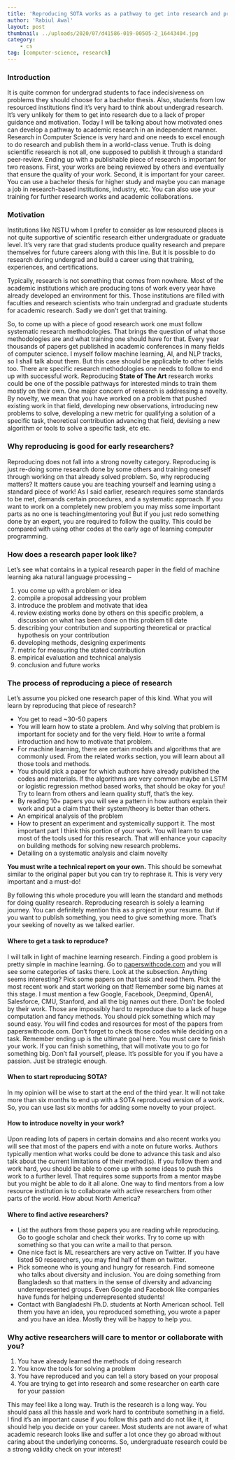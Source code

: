 ```yaml
---
title: 'Reproducing SOTA works as a pathway to get into research and preparation for a bachelor thesis'
author: 'Rabiul Awal'
layout: post
thumbnail: ../uploads/2020/07/d41586-019-00505-2_16443404.jpg
category:
    - cs
tag: [computer-science, research]
---
```


### Introduction
It is quite common for undergrad students to face indecisiveness on problems they should choose for a bachelor thesis. Also, students from low resourced institutions find it’s very hard to think about undergrad research. It’s very unlikely for them to get into research due to a lack of proper guidance and motivation. Today I will be talking about how motivated ones can develop a pathway to academic research in an independent manner. Research in Computer Science is very hard and one needs to excel enough to do research and publish them in a world-class venue. Truth is doing scientific research is not all, one supposed to publish it through a standard peer-review. Ending up with a publishable piece of research is important for two reasons. First, your works are being reviewed by others and eventually that ensure the quality of your work. Second, it is important for your career. You can use a bachelor thesis for higher study and maybe you can manage a job in research-based institutions, industry, etc. You can also use your training for further research works and academic collaborations.

### Motivation
Institutions like NSTU whom I prefer to consider as low resourced places is not quite supportive of scientific research either undergraduate or graduate level. It’s very rare that grad students produce quality research and prepare themselves for future careers along with this line. But it is possible to do research during undergrad and build a career using that training, experiences, and certifications.

Typically, research is not something that comes from nowhere. Most of the academic institutions which are producing tons of work every year have already developed an environment for this. Those institutions are filled with faculties and research scientists who train undergrad and graduate students for academic research. Sadly we don’t get that training.

So, to come up with a piece of good research work one must follow systematic research methodologies. That brings the question of what those methodologies are and what training one should have for that. Every year thousands of papers get published in academic conferences in many fields of computer science. I myself follow machine learning, AI, and NLP tracks, so I shall talk about them. But this case should be applicable to other fields too. There are specific research methodologies one needs to follow to end up with successful work. Reproducing **State of The Art** research works could be one of the possible pathways for interested minds to train them mostly on their own. One major concern of research is addressing a novelty. By novelty, we mean that you have worked on a problem that pushed existing work in that field, developing new observations, introducing new problems to solve, developing a new metric for qualifying a solution of a specific task, theoretical contribution advancing that field, devising a new algorithm or tools to solve a specific task, etc etc.

### Why reproducing is good for early researchers? 
Reproducing does not fall into a strong novelty category. Reproducing is just re-doing some research done by some others and training oneself through working on that already solved problem. So, why reproducing matters? It matters cause you are teaching yourself and learning using a standard piece of work! As I said earlier, research requires some standards to be met, demands certain procedures, and a systematic approach. If you want to work on a completely new problem you may miss some important parts as no one is teaching/mentoring you! But if you just redo something done by an expert, you are required to follow the quality. This could be compared with using other codes at the early age of learning computer programming.

### How does a research paper look like?
Let’s see what contains in a typical research paper in the field of machine learning aka natural language processing –  
1. you come up with a problem or idea  
2. compile a proposal addressing your problem  
3. introduce the problem and motivate that idea  
4. review existing works done by others on this specific problem, a discussion on what has been done on this problem till date  
5. describing your contribution and supporting theoretical or practical hypothesis on your contribution  
6. developing methods, designing experiments  
7. metric for measuring the stated contribution  
8. empirical evaluation and technical analysis  
9. conclusion and future works

### The process of reproducing a piece of research
Let’s assume you picked one research paper of this kind. What you will learn by reproducing that piece of research?  
- You get to read ~30-50 papers  
- You will learn how to state a problem. And why solving that problem is important for society and for the very field. How to write a formal introduction and how to motivate that problem.  
- For machine learning, there are certain models and algorithms that are commonly used. From the related works section, you will learn about all those tools and methods.  
- You should pick a paper for which authors have already published the codes and materials. If the algorithms are very common maybe an LSTM or logistic regression method based works, that should be okay for you! Try to learn from others and learn quality stuff, that’s the key.  
- By reading 10+ papers you will see a pattern in how authors explain their work and put a claim that their system/theory is better than others.  
- An empirical analysis of the problem  
- How to present an experiment and systemically support it. The most important part I think this portion of your work. You will learn to use most of the tools used for this research. That will enhance your capacity on building methods for solving new research problems.  
- Detailing on a systematic analysis and claim novelty

**You must write a technical report on your own.** This should be somewhat similar to the original paper but you can try to rephrase it. This is very very important and a must-do!

By following this whole procedure you will learn the standard and methods for doing quality research. Reproducing research is solely a learning journey. You can definitely mention this as a project in your resume. But if you want to publish something, you need to give something more. That’s your seeking of novelty as we talked earlier.

#### Where to get a task to reproduce?
I will talk in light of machine learning research. Finding a good problem is pretty simple in machine learning. Go to [paperswithcode.com](https://l.facebook.com/l.php?u=http%3A%2F%2Fpaperwithcode.com%2F%3Ffbclid%3DIwAR0zGX0FuhcDtbYou1pNWw_ATIxspH3orq2wELpse26Ux0cgee1gG5OoarI&h=AT1OnrFDRsJpMgWjVyCPYpCVKmgFfZjwzy3HFG6Ts_rnQD4CccrdyCttKy38ZwEm-RIhIhCKQ1WrdqeFly5tf1FcCSU78TMwPfuDTHBeQRgSKx9hTQNC9BadufGWdhfbr7AGcDdk67r4SA4rY16ylHnoiXjW) and you will see some categories of tasks there. Look at the subsection. Anything seems interesting? Pick some papers on that task and read them. Pick the most recent work and start working on that! Remember some big names at this stage. I must mention a few Google, Facebook, Deepmind, OpenAI, Salesforce, CMU, Stanford, and all the big names out there. Don’t be fooled by their work. Those are impossibly hard to reproduce due to a lack of huge computation and fancy methods. You should pick something which may sound easy. You will find codes and resources for most of the papers from paperswithcode.com. Don’t forget to check those codes while deciding on a task. Remember ending up is the ultimate goal here. You must care to finish your work. If you can finish something, that will motivate you to go for something big. Don’t fail yourself, please. It’s possible for you if you have a passion. Just be strategic enough.

#### When to start reproducing SOTA?
In my opinion will be wise to start at the end of the third year. It will not take more than six months to end up with a SOTA reproduced version of a work. So, you can use last six months for adding some novelty to your project.

#### How to introduce novelty in your work?
Upon reading lots of papers in certain domains and also recent works you will see that most of the papers end with a note on future works. Authors typically mention what works could be done to advance this task and also talk about the current limitations of their method(s). If you follow them and work hard, you should be able to come up with some ideas to push this work to a further level. That requires some supports from a mentor maybe but you might be able to do it all alone. One way to find mentors from a low resource institution is to collaborate with active researchers from other parts of the world. How about North America?

#### Where to find active researchers?
- List the authors from those papers you are reading while reproducing. Go to google scholar and check their works. Try to come up with something so that you can write a mail to that person. 
- One nice fact is ML researchers are very active on Twitter. If you have listed 50 researchers, you may find half of them on twitter. 
- Pick someone who is young and hungry for research. Find someone who talks about diversity and inclusion. You are doing something from Bangladesh so that matters in the sense of diversity and advancing underrepresented groups. Even Google and Facebook like companies have funds for helping underrepresented students!
- Contact with Bangladeshi Ph.D. students at North American school. Tell them you have an idea, you reproduced something, you wrote a paper and you have an idea. Mostly they will be happy to help you.

### Why active researchers will care to mentor or collaborate with you?
1. You have already learned the methods of doing research  
2. You know the tools for solving a problem  
3. You have reproduced and you can tell a story based on your proposal  
4. You are trying to get into research and some researcher on earth care for your passion

This may feel like a long way. Truth is the research is a long way. You should pass all this hassle and work hard to contribute something in a field. I find it’s an important cause if you follow this path and do not like it, it should help you decide on your career. Most students are not aware of what academic research looks like and suffer a lot once they go abroad without caring about the underlying concerns. So, undergraduate research could be a strong validity check on your interest!